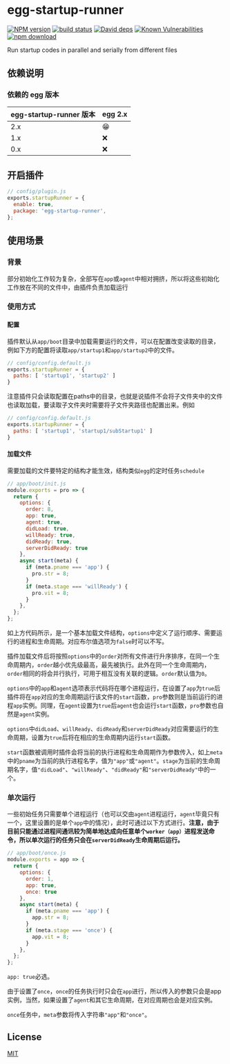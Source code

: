# egg-startup-runner

[![NPM version][npm-image]][npm-url]
[![build status][actions-image]][actions-url]
[![David deps][david-image]][david-url]
[![Known Vulnerabilities][snyk-image]][snyk-url]
[![npm download][download-image]][download-url]

[npm-image]: https://img.shields.io/npm/v/egg-startup-runner.svg?style=flat-square
[npm-url]: https://npmjs.org/package/egg-startup-runner
[actions-image]: https://github.com/Thirteentheye/egg-startup-runner/workflows/Node.js%20CI/badge.svg
[actions-url]: https://github.com/Thirteentheye/egg-startup-runner/actions
[david-image]: https://img.shields.io/david/Thirteentheye/egg-startup-runner.svg?style=flat-square
[david-url]: https://david-dm.org/Thirteentheye/egg-startup-runner
[snyk-image]: https://snyk.io/test/npm/egg-startup-runner/badge.svg?style=flat-square
[snyk-url]: https://snyk.io/test/npm/egg-startup-runner
[download-image]: https://img.shields.io/npm/dm/egg-startup-runner.svg?style=flat-square
[download-url]: https://npmjs.org/package/egg-startup-runner

Run startup codes in parallel and serially from different files

## 依赖说明

### 依赖的 egg 版本

egg-startup-runner 版本 | egg 2.x
--- | ---
2.x | 😁
1.x | ❌
0.x | ❌

## 开启插件

```js
// config/plugin.js
exports.startupRunner = {
  enable: true,
  package: 'egg-startup-runner',
};
```

## 使用场景

### 背景

部分初始化工作较为复杂，全部写在`app`或`agent`中相对拥挤，所以将这些初始化工作放在不同的文件中，由插件负责加载运行

### 使用方式

#### 配置

插件默认从`app/boot`目录中加载需要运行的文件，可以在配置改变读取的目录，例如下方的配置将读取`app/startup1`和`app/startup2`中的文件。

```js
// config/config.default.js
exports.startupRunner = {
  paths: [ 'startup1', 'startup2' ]
}
```

注意插件只会读取配置在paths中的目录，也就是说插件不会将子文件夹中的文件也读取加载，要读取子文件夹时需要将子文件夹路径也配置出来。例如

```js
// config/config.default.js
exports.startupRunner = {
  paths: [ 'startup1', 'startup1/subStartup1' ]
}
```

#### 加载文件

需要加载的文件要特定的结构才能生效，结构类似`egg`的定时任务`schedule`

```js
// app/boot/init.js
module.exports = pro => {
  return {
    options: {
      order: 8,
      app: true,
      agent: true,
      didLoad: true,
      willReady: true,
      didReady: true,
      serverDidReady: true
    },
    async start(meta) {
      if (meta.pname === 'app') {
        pro.str = 8;
      }
      if (meta.stage === 'willReady') {
        pro.vit = 8;
      }
    },
  };
};
```

如上方代码所示，是一个基本加载文件结构，`options`中定义了运行顺序、需要运行的进程和生命周期。对应布尔值选项为`false`时可以不写。

插件加载文件后将按照`options`中的`order`对所有文件进行升序排序，在同一个生命周期内，`order`越小优先级最高，最先被执行。此外在同一个生命周期内，`order`相同的将会并行执行，可用于相互没有关联的逻辑。`order`默认值为`0`。

`options`中的`app`和`agent`选项表示代码将在哪个进程运行，在设置了`app`为`true`后插件将在`app`对应的生命周期运行该文件的`start`函数，`pro`参数则是当前运行的进程`app`实例。同理，在`agent`设置为`true`后`agent`也会运行`start`函数，`pro`参数也自然是`agent`实例。

`options`中`didLoad`、`willReady`、`didReady`和`serverDidReady`对应需要运行的生命周期，设置为`true`后将在相应的生命周期内运行`start`函数。

`start`函数被调用时插件会将当前的执行进程和生命周期作为参数传入，如上`meta`中的`pname`为当前的执行进程名字，值为`"app"`或`"agent"`。`stage`为当前的生命周期名字，值`"didLoad"`、`"willReady"`、`"didReady"`和`"serverDidReady"`中的一个。

### 单次运行

一些初始任务只需要单个进程运行（也可以交由`agent`进程运行，`agent`毕竟只有一个，这里设置的是单个`app`中的情况），此时可通过以下方式进行。**注意，由于目前只能通过进程间通讯较为简单地达成向任意单个`worker（app）`进程发送命令，所以单次运行的任务只会在`serverDidReady`生命周期后运行。**

```js
// app/boot/once.js
module.exports = app => {
  return {
    options: {
      order: 1,
      app: true,
      once: true
    },
    async start(meta) {
      if (meta.pname === 'app') {
        app.str = 8;
      }
      if (meta.stage === 'once') {
        app.vit = 8;
      }
    },
  };
};
```

`app: true`必选。

由于设置了`once`，`once`的任务执行时只会在`app`进行，所以传入的参数只会是app实例，当然，如果设置了`agent`和其它生命周期，在对应周期也会是对应实例。

`once`任务中，`meta`参数将传入字符串`"app"`和`"once"`。

## License

[MIT](LICENSE)
